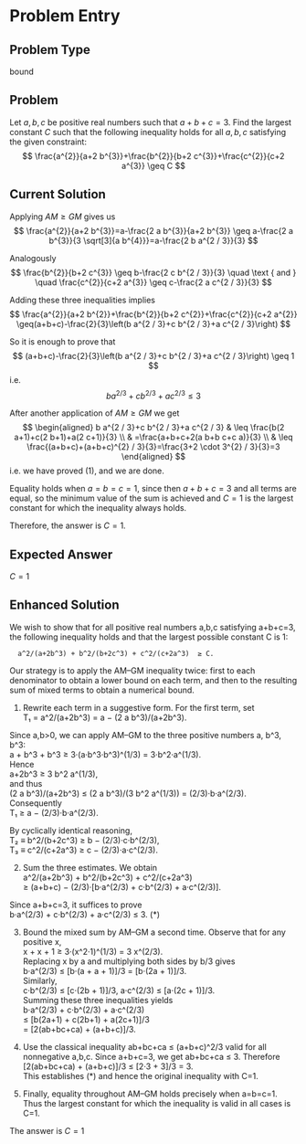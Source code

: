# Problem Entry

## Problem Type
bound

## Problem
Let $a, b, c$ be positive real numbers such that $a+b+c=3$. Find the largest constant $C$ such that the following inequality holds for all $a, b, c$ satisfying the given constraint:
$$
\frac{a^{2}}{a+2 b^{3}}+\frac{b^{2}}{b+2 c^{3}}+\frac{c^{2}}{c+2 a^{3}} \geq C
$$

## Current Solution
Applying $A M \geq G M$ gives us
$$
\frac{a^{2}}{a+2 b^{3}}=a-\frac{2 a b^{3}}{a+2 b^{3}} \geq a-\frac{2 a b^{3}}{3 \sqrt[3]{a b^{4}}}=a-\frac{2 b a^{2 / 3}}{3}
$$

Analogously
$$
\frac{b^{2}}{b+2 c^{3}} \geq b-\frac{2 c b^{2 / 3}}{3} \quad \text { and } \quad \frac{c^{2}}{c+2 a^{3}} \geq c-\frac{2 a c^{2 / 3}}{3}
$$

Adding these three inequalities implies
$$
\frac{a^{2}}{a+2 b^{2}}+\frac{b^{2}}{b+2 c^{2}}+\frac{c^{2}}{c+2 a^{2}} \geq(a+b+c)-\frac{2}{3}\left(b a^{2 / 3}+c b^{2 / 3}+a c^{2 / 3}\right)
$$

So it is enough to prove that
$$
(a+b+c)-\frac{2}{3}\left(b a^{2 / 3}+c b^{2 / 3}+a c^{2 / 3}\right) \geq 1
$$
i.e.
$$
\begin{equation*}
b a^{2 / 3}+c b^{2 / 3}+a c^{2 / 3} \leq 3 \tag{1}
\end{equation*}
$$

After another application of $A M \geq G M$ we get
$$
\begin{aligned}
b a^{2 / 3}+c b^{2 / 3}+a c^{2 / 3} & \leq \frac{b(2 a+1)+c(2 b+1)+a(2 c+1)}{3} \\
& =\frac{a+b+c+2(a b+b c+c a)}{3} \\
& \leq \frac{(a+b+c)+(a+b+c)^{2} / 3}{3}=\frac{3+2 \cdot 3^{2} / 3}{3}=3
\end{aligned}
$$
i.e. we have proved (1), and we are done.

Equality holds when $a = b = c = 1$, since then $a + b + c = 3$ and all terms are equal, so the minimum value of the sum is achieved and $C = 1$ is the largest constant for which the inequality always holds.

Therefore, the answer is $C = 1$.

## Expected Answer
$C = 1$

## Enhanced Solution
We wish to show that for all positive real numbers a,b,c satisfying a+b+c=3, the following inequality holds and that the largest possible constant C is 1:  
  
      a^2/(a+2b^3) + b^2/(b+2c^3) + c^2/(c+2a^3)  ≥ C.  
  
Our strategy is to apply the AM–GM inequality twice: first to each denominator to obtain a lower bound on each term, and then to the resulting sum of mixed terms to obtain a numerical bound.  
  
1.  Rewrite each term in a suggestive form.  For the first term, set  
      T₁ = a^2/(a+2b^3) = a − (2 a b^3)/(a+2b^3).  
  
   Since a,b>0, we can apply AM–GM to the three positive numbers a, b^3, b^3:  
      a + b^3 + b^3  ≥ 3·(a·b^3·b^3)^(1/3) = 3·b^2·a^(1/3).  
   Hence  
      a+2b^3 ≥ 3 b^2 a^(1/3),  
   and thus  
      (2 a b^3)/(a+2b^3) ≤ (2 a b^3)/(3 b^2 a^(1/3)) = (2/3)·b·a^(2/3).  
   Consequently  
      T₁ ≥ a − (2/3)·b·a^(2/3).  
  
   By cyclically identical reasoning,  
      T₂ ≡ b^2/(b+2c^3) ≥ b − (2/3)·c·b^(2/3),  
      T₃ ≡ c^2/(c+2a^3) ≥ c − (2/3)·a·c^(2/3).  
  
2.  Sum the three estimates.  We obtain  
      a^2/(a+2b^3) + b^2/(b+2c^3) + c^2/(c+2a^3)  
      ≥ (a+b+c) − (2/3)·[b·a^(2/3) + c·b^(2/3) + a·c^(2/3)].  
  
   Since a+b+c=3, it suffices to prove  
      b·a^(2/3) + c·b^(2/3) + a·c^(2/3)  ≤ 3.   (*)  
  
3.  Bound the mixed sum by AM–GM a second time.  Observe that for any positive x,  
      x + x + 1 ≥ 3·(x^2·1)^(1/3) = 3 x^(2/3).  
   Replacing x by a and multiplying both sides by b/3 gives  
      b·a^(2/3) ≤ [b·(a + a + 1)]/3 = [b·(2a + 1)]/3.  
   Similarly,  
      c·b^(2/3) ≤ [c·(2b + 1)]/3,   a·c^(2/3) ≤ [a·(2c + 1)]/3.  
   Summing these three inequalities yields  
      b·a^(2/3) + c·b^(2/3) + a·c^(2/3)  
      ≤ [b(2a+1) + c(2b+1) + a(2c+1)]/3  
      = [2(ab+bc+ca) + (a+b+c)]/3.  
  
4.  Use the classical inequality ab+bc+ca ≤ (a+b+c)^2/3 valid for all nonnegative a,b,c.  Since a+b+c=3, we get ab+bc+ca ≤ 3.  Therefore  
      [2(ab+bc+ca) + (a+b+c)]/3 ≤ [2·3 + 3]/3 = 3.  
   This establishes (*) and hence the original inequality with C=1.  
  
5.  Finally, equality throughout AM–GM holds precisely when a=b=c=1.  Thus the largest constant for which the inequality is valid in all cases is C=1.  
  
The answer is $C=1$

